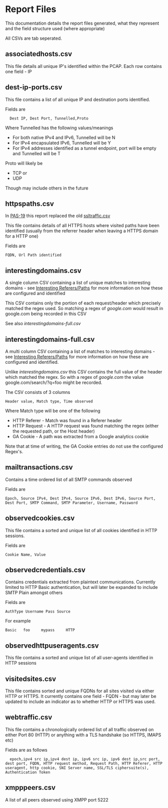 Report Files
==============

This documentation details the report files generated, what they represent and the field structure used (where appropriate)

All CSVs are tab seperated.


associatedhosts.csv  
---------------------

This file details all unique IP's identified within the PCAP. Each row contains one field - IP


dest-ip-ports.csv  
---------------------

This file contains a list of all unique IP and destination ports identified.

Fields are

      Dest IP, Dest Port, Tunnelled,Proto

Where Tunnelled has the following values/meanings

* For both native IPv4 and IPv6, Tunnelled will be N
* For IPv4 encapsulated IPv6, Tunnelled will be Y
* For IPv4 addresses identified as a tunnel endpoint, port will be empty and Tunnelled will be T

Proto will likely be 

* TCP or
* UDP

Though may include others in the future


httpspaths.csv
----------------

In [PAS-19](http://projects.bentasker.co.uk/jira_projects/browse/PAS-19.html) this report replaced the old [ssltraffic.csv](https://github.com/bentasker/PCAPAnalyseandReport/blob/b7e36ffb25e248ae4c0c8a0fa525843eff99262c/Docs/Reports.md#ssltraffictxt--)

This file contains details of all HTTPS hosts where visited paths have been identified (usually from the referrer header when leaving a HTTPS domain for a HTTP one)

Fields are

    FQDN, Url Path identified


interestingdomains.csv
-----------------------

A single column CSV containing a list of unique matches to interesting domains - see [Interesting Referers/Paths](https://github.com/bentasker/PCAPAnalyseandReport/blob/master/Docs/OverridingConfiguration.md#interesting-refererspaths) for more information on how these are configured and identified

This CSV contains only the portion of each request/header which precisely matched the regex used. So matching a regex of *google.com* would result in google.com being recorded in this CSV

See also *interestingdomains-full.csv*


interestingdomains-full.csv
-----------------------------

A multi column CSV containing a list of matches to interesting domains - see [Interesting Referers/Paths](https://github.com/bentasker/PCAPAnalyseandReport/blob/master/Docs/OverridingConfiguration.md#interesting-refererspaths) for more information on how these are configured and identified.

Unlike *interestingdomains.csv* this CSV contains the full value of the header which matched the regex. So with a regex of *google.com* the value google.com/search/?q=foo might be recorded.

The CSV consists of 3 columns

    Header value, Match type, Time observed

Where Match type will be one of the following

* HTTP Referer - Match was found in a Referer header
* HTTP Request - A HTTP request was found matching the regex (either the requested path, or the Host header)
* GA Cookie - A path was extracted from a Google analytics cookie

Note that at time of writing, the GA Cookie entries do not use the configured Regex's.


mailtransactions.csv
----------------------

Contains a time ordered list of all SMTP commands observed

Fields are

    Epoch, Source IPv4, Dest IPv4, Source IPv6, Dest IPv6, Source Port, Dest Port, SMTP Command, SMTP Parameter, Username, Password


observedcookies.csv  
---------------------

This file contains a sorted and unique list of all cookies identified in HTTP sessions.

Fields are

    Cookie Name, Value


observedcredentials.csv
-------------------------

Contains credentials extracted from plaintext communications. Currently limited to HTTP Basic authentication, but will later be expanded to include SMTP Plain amongst others

Fields are

    AuthType Username Pass Source

For example

    Basic   foo     mypass     HTTP



observedhttpuseragents.csv
----------------------------

This file contains a sorted and unique list of all user-agents identified in HTTP sessions


visitedsites.csv  
------------------

This file contains sorted and unique FQDNs for all sites visited via either HTTP or HTTPS. It currently contains one field - FQDN - but may later be updated to include an indicator as to whether HTTP or HTTPS was used.


webtraffic.csv  
----------------

This file contains a chronologically ordered list of all traffic observed on either Port 80 (HTTP) or anything with a TLS handshake (so HTTPS, IMAPS etc)

Fields are as follows

      epoch,ipv4 src ip,ipv4 dest ip, ipv6 src ip, ipv6 dest ip,src port, dest port, FQDN, HTTP request method, Request Path, HTTP Referer, HTTP useragent, http cookie, SNI Server name, SSL/TLS ciphersuite(s), Authentication Token



xmpppeers.csv
--------------

A list of all peers observed using XMPP port 5222
